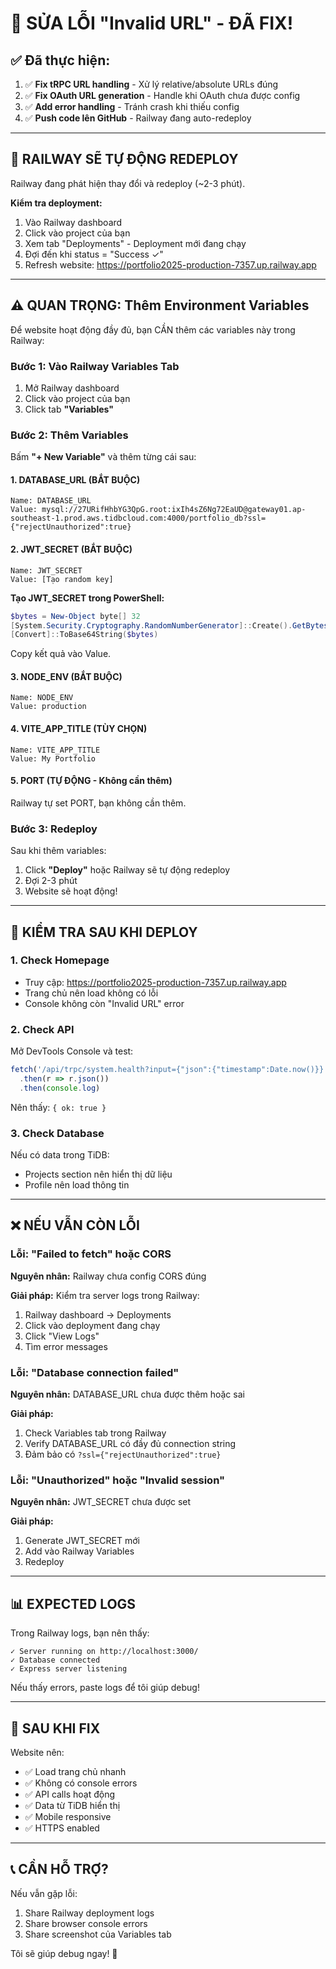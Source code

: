 # 🔧 SỬA LỖI "Invalid URL" - ĐÃ FIX!

## ✅ Đã thực hiện:

1. ✅ **Fix tRPC URL handling** - Xử lý relative/absolute URLs đúng
2. ✅ **Fix OAuth URL generation** - Handle khi OAuth chưa được config
3. ✅ **Add error handling** - Tránh crash khi thiếu config
4. ✅ **Push code lên GitHub** - Railway đang auto-redeploy

---

## 🚀 RAILWAY SẼ TỰ ĐỘNG REDEPLOY

Railway đang phát hiện thay đổi và redeploy (~2-3 phút).

**Kiểm tra deployment:**
1. Vào Railway dashboard
2. Click vào project của bạn
3. Xem tab "Deployments" - Deployment mới đang chạy
4. Đợi đến khi status = "Success ✓"
5. Refresh website: https://portfolio2025-production-7357.up.railway.app

---

## ⚠️ QUAN TRỌNG: Thêm Environment Variables

Để website hoạt động đầy đủ, bạn CẦN thêm các variables này trong Railway:

### Bước 1: Vào Railway Variables Tab

1. Mở Railway dashboard
2. Click vào project của bạn
3. Click tab **"Variables"**

### Bước 2: Thêm Variables

Bấm **"+ New Variable"** và thêm từng cái sau:

#### 1. DATABASE_URL (BẮT BUỘC)
```
Name: DATABASE_URL
Value: mysql://27URifHhbYG3QpG.root:ixIh4sZ6Ng72EaUD@gateway01.ap-southeast-1.prod.aws.tidbcloud.com:4000/portfolio_db?ssl={"rejectUnauthorized":true}
```

#### 2. JWT_SECRET (BẮT BUỘC)
```
Name: JWT_SECRET
Value: [Tạo random key]
```

**Tạo JWT_SECRET trong PowerShell:**
```powershell
$bytes = New-Object byte[] 32
[System.Security.Cryptography.RandomNumberGenerator]::Create().GetBytes($bytes)
[Convert]::ToBase64String($bytes)
```

Copy kết quả vào Value.

#### 3. NODE_ENV (BẮT BUỘC)
```
Name: NODE_ENV
Value: production
```

#### 4. VITE_APP_TITLE (TÙY CHỌN)
```
Name: VITE_APP_TITLE
Value: My Portfolio
```

#### 5. PORT (TỰ ĐỘNG - Không cần thêm)
Railway tự set PORT, bạn không cần thêm.

### Bước 3: Redeploy

Sau khi thêm variables:
1. Click **"Deploy"** hoặc Railway sẽ tự động redeploy
2. Đợi 2-3 phút
3. Website sẽ hoạt động!

---

## 🧪 KIỂM TRA SAU KHI DEPLOY

### 1. Check Homepage
- Truy cập: https://portfolio2025-production-7357.up.railway.app
- Trang chủ nên load không có lỗi
- Console không còn "Invalid URL" error

### 2. Check API
Mở DevTools Console và test:
```javascript
fetch('/api/trpc/system.health?input={"json":{"timestamp":Date.now()}}')
  .then(r => r.json())
  .then(console.log)
```

Nên thấy: `{ ok: true }`

### 3. Check Database
Nếu có data trong TiDB:
- Projects section nên hiển thị dữ liệu
- Profile nên load thông tin

---

## ❌ NẾU VẪN CÒN LỖI

### Lỗi: "Failed to fetch" hoặc CORS

**Nguyên nhân:** Railway chưa config CORS đúng

**Giải pháp:** Kiểm tra server logs trong Railway:
1. Railway dashboard → Deployments
2. Click vào deployment đang chạy
3. Click "View Logs"
4. Tìm error messages

### Lỗi: "Database connection failed"

**Nguyên nhân:** DATABASE_URL chưa được thêm hoặc sai

**Giải pháp:**
1. Check Variables tab trong Railway
2. Verify DATABASE_URL có đầy đủ connection string
3. Đảm bảo có `?ssl={"rejectUnauthorized":true}`

### Lỗi: "Unauthorized" hoặc "Invalid session"

**Nguyên nhân:** JWT_SECRET chưa được set

**Giải pháp:**
1. Generate JWT_SECRET mới
2. Add vào Railway Variables
3. Redeploy

---

## 📊 EXPECTED LOGS

Trong Railway logs, bạn nên thấy:

```
✓ Server running on http://localhost:3000/
✓ Database connected
✓ Express server listening
```

Nếu thấy errors, paste logs để tôi giúp debug!

---

## 🎉 SAU KHI FIX

Website nên:
- ✅ Load trang chủ nhanh
- ✅ Không có console errors
- ✅ API calls hoạt động
- ✅ Data từ TiDB hiển thị
- ✅ Mobile responsive
- ✅ HTTPS enabled

---

## 📞 CẦN HỖ TRỢ?

Nếu vẫn gặp lỗi:
1. Share Railway deployment logs
2. Share browser console errors
3. Share screenshot của Variables tab

Tôi sẽ giúp debug ngay! 🚀
